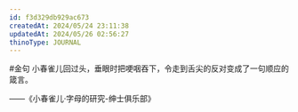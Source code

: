 ```yaml
---
id: f3d329db929ac673
createdAt: 2024/05/24 23:11:38
updatedAt: 2024/05/26 02:56:27
thinoType: JOURNAL
---
```

#金句 小春雀儿回过头，垂眼时把哽咽吞下，令走到舌尖的反对变成了一句顺应的箴言。

——《小春雀儿·字母的研究-绅士俱乐部》